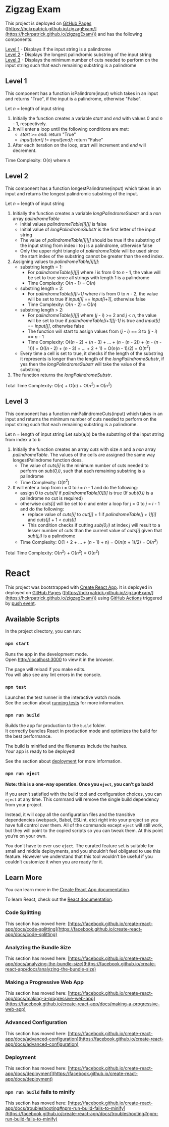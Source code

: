 # Zigzag Exam

This project is deployed on [GitHub Pages](https://pages.github.com/) ([https://hckrpatrick.github.io/zigzagExam/](https://hckrpatrick.github.io/zigzagExam/)) and has the following components:

[Level 1](#level-1) - Displays if the input string is a palindrome\
[Level 2](#level-2) - Displays the longest palindromic substring of the input string\
[Level 3](#level-3) - Displays the minimum number of cuts needed to perform on the input string such
that each remaining substring is a palindrome

## Level 1
This component has a function isPalindrom(input) which takes in an input and returns "True", if the input is a palindrome, otherwise "False".

Let *n* = length of input string

1. Initially the function creates a variable *start* and *end* with values 0 and *n* - 1, respectively.
2. It will enter a loop until the following conditions are met:
      - *start* >= *end*: return "True"
      - *input[start]* != *input[end]*: return "False"
3. After each iteration on the loop, *start* will increment and *end* will decrement.

Time Complexity: O(*n*) where *n*

## Level 2
This component has a function longestPalindrome(input) which takes in an input and returns the longest palindromic substring of the input.

Let *n* = length of input string

1. Initially the function creates a variable *longPalindromeSubstr* and a *n*x*n* array *palindromeTable*
      - Initial values *palindromeTable[i][j]* is false
      - Initial value of *longPalindromeSubstr* is the first letter of the input string
      - The value of *palindromeTable[i][j]* should be true if the substring of the input string from index i to j is a palindrome, otherwise false
      - Only the upper right triangle of *palindromeTable* will be used since the start index of the substring cannot be greater than the end index.
2. Assigning values to *palindromeTable[i][j]*:
      - substring length = 1:
           - For *palindromeTable[i][j]* where *i* is from 0 to *n* - 1, the value will be set to true since all strings with length 1 is a palindrome
           - Time Complexity: O(*n* - 1) = O(*n*)
      - substring length = 2:
           - For *palindromeTable[i][i+1]* where *i* is from 0 to *n* - 2, the value will be set to true if *input[i]* == *input[i+1]*, otherwise false
           - Time Complexity: O(*n* - 2) = O(*n*)
      - substring length > 2:
           - For *palindromeTable[i][j]* where (*j* - *i*) >= 2 and *j* < *n*, the value will be set to true if *palindromeTable[i+1][j-1]* is true and *input[i]* == *input[j]*, otherwise false
           - The function will start to assign values from (*j* - *i*) == 3 to (*j* - *i*) == *n* - 1
           - Time Complexity: O((*n* - 2) + (*n* - 3) + ... + (*n* - (*n* - 2)) + (*n* - (*n* - 1))) = O((*n* - 2) + (*n* - 3) + ... + 2 + 1) = O(*n*(*n* - 1)/2) = O(*n<sup>2</sup>*)
      - Every time a cell is set to true, it checks if the length of the substring it represents is longer than the length of the *longPalindromeSubstr*, if yes then the *longPalindromeSubstr* will take the value of the substring
3. The function returns the *longPalindromeSubstr*.

Total Time Complexity: O(*n*) + O(*n*) + O(*n*<sup>2</sup>) = O(*n<sup>2</sup>*)
         

## Level 3
This component has a function minPalindromeCuts(input) which takes in an input and returns the minimum number of cuts needed to perform on the input string such that each remaining substring is a palindrome.

Let n = length of input string
Let sub(a,b) be the substring of the input string from index a to b

1. Initially the function creates an array *cuts* with size *n* and a *n*x*n* array *palindromeTable*. The values of the cells are assigned the same way longestPalindrome function does.
      - The value of *cuts[i]* is the minimum number of cuts needed to perform on *sub(0,i)*, such that each remaining substring is a palindrome
      - Time Complexity: O(*n<sup>2</sup>*)
2. It will enter a loop from *i* = 0 to *i* = *n* - 1 and do the following:
      - assign 0 to *cuts[i]* if *palindromeTable[0][i]* is true (If *sub(0,i)* is a palindrome no cut is required)
      - otherwise *cuts[i]* will be set to *n* and enter a loop for *j* = 0 to *j* = *i* - 1 and do the following:
           - replace value of *cuts[i]* to *cut[j]* + 1 if *palindromeTable[j + 1][i]* and *cuts[j]* + 1 < *cuts[i]*
           - This condition checks if cutting *sub(0,i)* at index *j* will result to a lesser number of cuts than the current value of *cuts[i]* given that *sub(j,i)* is a palindrome
      - Time Complexity: O(1 + 2 + ... + (*n* - 1) + n) = O(*n*(*n* + 1)/2) = O(*n<sup>2</sup>*)

Total Time Complexity: O(*n*<sup>2</sup>) + O(*n*<sup>2</sup>) = O(*n<sup>2</sup>*)

# React

This project was bootstrapped with [Create React App](https://github.com/facebook/create-react-app). It is deployed in deployed on [GitHub Pages](https://pages.github.com/) ([https://hckrpatrick.github.io/zigzagExam/](https://hckrpatrick.github.io/zigzagExam/)) using [GitHub Actions](https://github.com/features/actions) triggered by [push event](https://docs.github.com/en/developers/webhooks-and-events/webhooks/webhook-events-and-payloads#push).

## Available Scripts

In the project directory, you can run:

### `npm start`

Runs the app in the development mode.\
Open [http://localhost:3000](http://localhost:3000) to view it in the browser.

The page will reload if you make edits.\
You will also see any lint errors in the console.

### `npm test`

Launches the test runner in the interactive watch mode.\
See the section about [running tests](https://facebook.github.io/create-react-app/docs/running-tests) for more information.

### `npm run build`

Builds the app for production to the `build` folder.\
It correctly bundles React in production mode and optimizes the build for the best performance.

The build is minified and the filenames include the hashes.\
Your app is ready to be deployed!

See the section about [deployment](https://facebook.github.io/create-react-app/docs/deployment) for more information.

### `npm run eject`

**Note: this is a one-way operation. Once you `eject`, you can’t go back!**

If you aren’t satisfied with the build tool and configuration choices, you can `eject` at any time. This command will remove the single build dependency from your project.

Instead, it will copy all the configuration files and the transitive dependencies (webpack, Babel, ESLint, etc) right into your project so you have full control over them. All of the commands except `eject` will still work, but they will point to the copied scripts so you can tweak them. At this point you’re on your own.

You don’t have to ever use `eject`. The curated feature set is suitable for small and middle deployments, and you shouldn’t feel obligated to use this feature. However we understand that this tool wouldn’t be useful if you couldn’t customize it when you are ready for it.

## Learn More

You can learn more in the [Create React App documentation](https://facebook.github.io/create-react-app/docs/getting-started).

To learn React, check out the [React documentation](https://reactjs.org/).

### Code Splitting

This section has moved here: [https://facebook.github.io/create-react-app/docs/code-splitting](https://facebook.github.io/create-react-app/docs/code-splitting)

### Analyzing the Bundle Size

This section has moved here: [https://facebook.github.io/create-react-app/docs/analyzing-the-bundle-size](https://facebook.github.io/create-react-app/docs/analyzing-the-bundle-size)

### Making a Progressive Web App

This section has moved here: [https://facebook.github.io/create-react-app/docs/making-a-progressive-web-app](https://facebook.github.io/create-react-app/docs/making-a-progressive-web-app)

### Advanced Configuration

This section has moved here: [https://facebook.github.io/create-react-app/docs/advanced-configuration](https://facebook.github.io/create-react-app/docs/advanced-configuration)

### Deployment

This section has moved here: [https://facebook.github.io/create-react-app/docs/deployment](https://facebook.github.io/create-react-app/docs/deployment)

### `npm run build` fails to minify

This section has moved here: [https://facebook.github.io/create-react-app/docs/troubleshooting#npm-run-build-fails-to-minify](https://facebook.github.io/create-react-app/docs/troubleshooting#npm-run-build-fails-to-minify)
